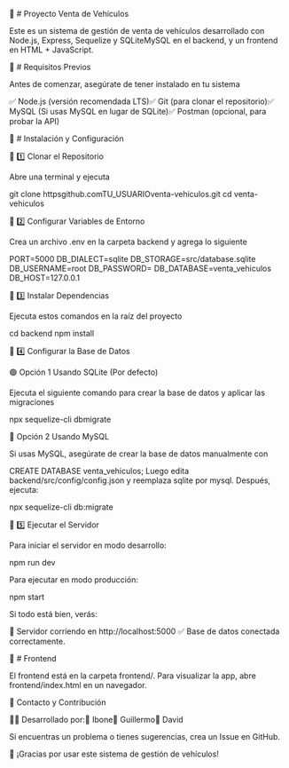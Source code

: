 🚀 # Proyecto Venta de Vehículos

Este es un sistema de gestión de venta de vehículos desarrollado con Node.js, Express, Sequelize y SQLiteMySQL en el backend, y un frontend en HTML + JavaScript.

📌 # Requisitos Previos

Antes de comenzar, asegúrate de tener instalado en tu sistema

✅ Node.js (versión recomendada LTS)✅ Git (para clonar el repositorio)✅ MySQL (Si usas MySQL en lugar de SQLite)✅ Postman (opcional, para probar la API)

📌 # Instalación y Configuración

🔷 1️⃣ Clonar el Repositorio

Abre una terminal y ejecuta

git clone httpsgithub.comTU_USUARIOventa-vehiculos.git
cd venta-vehiculos

🔷 2️⃣ Configurar Variables de Entorno

Crea un archivo .env en la carpeta backend y agrega lo siguiente

PORT=5000
DB_DIALECT=sqlite
DB_STORAGE=src/database.sqlite
DB_USERNAME=root
DB_PASSWORD=
DB_DATABASE=venta_vehiculos
DB_HOST=127.0.0.1

🔷 3️⃣ Instalar Dependencias

Ejecuta estos comandos en la raíz del proyecto

cd backend
npm install

🔷 4️⃣ Configurar la Base de Datos

🟢 Opción 1 Usando SQLite (Por defecto)

Ejecuta el siguiente comando para crear la base de datos y aplicar las migraciones

npx sequelize-cli dbmigrate

🔵 Opción 2 Usando MySQL

Si usas MySQL, asegúrate de crear la base de datos manualmente con

CREATE DATABASE venta_vehiculos;
Luego edita backend/src/config/config.json y reemplaza sqlite por mysql. Después, ejecuta:

npx sequelize-cli db:migrate

🔷 5️⃣ Ejecutar el Servidor

Para iniciar el servidor en modo desarrollo:

npm run dev

Para ejecutar en modo producción:

npm start

Si todo está bien, verás:

🚀 Servidor corriendo en http://localhost:5000
✅ Base de datos conectada correctamente.

📌 # Frontend

El frontend está en la carpeta frontend/. Para visualizar la app, abre frontend/index.html en un navegador.


📌 Contacto y Contribución

👨‍💻 Desarrollado por:🔹 Ibone🔹 Guillermo🔹 David

Si encuentras un problema o tienes sugerencias, crea un Issue en GitHub.

🚀 ¡Gracias por usar este sistema de gestión de vehículos!

